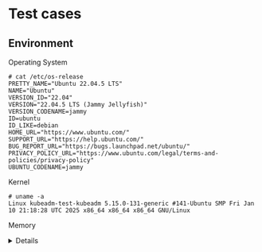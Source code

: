 # Test cases

## Environment

Operating System
```
# cat /etc/os-release
PRETTY_NAME="Ubuntu 22.04.5 LTS"
NAME="Ubuntu"
VERSION_ID="22.04"
VERSION="22.04.5 LTS (Jammy Jellyfish)"
VERSION_CODENAME=jammy
ID=ubuntu
ID_LIKE=debian
HOME_URL="https://www.ubuntu.com/"
SUPPORT_URL="https://help.ubuntu.com/"
BUG_REPORT_URL="https://bugs.launchpad.net/ubuntu/"
PRIVACY_POLICY_URL="https://www.ubuntu.com/legal/terms-and-policies/privacy-policy"
UBUNTU_CODENAME=jammy
```

Kernel
```
# uname -a
Linux kubeadm-test-kubeadm 5.15.0-131-generic #141-Ubuntu SMP Fri Jan 10 21:18:28 UTC 2025 x86_64 x86_64 x86_64 GNU/Linux
```

Memory

<details>
```
# lsmem
RANGE                                 SIZE  STATE REMOVABLE  BLOCK
0x0000000000000000-0x00000000bfffffff   3G online       yes   0-23
0x0000000100000000-0x000000043fffffff  13G online       yes 32-135

Memory block size:       128M
Total online memory:      16G
Total offline memory:      0B
```
</details>

CPU

<details>
```
Architecture:             x86_64
  CPU op-mode(s):         32-bit, 64-bit
  Address sizes:          42 bits physical, 48 bits virtual
  Byte Order:             Little Endian
CPU(s):                   4
  On-line CPU(s) list:    0-3
Vendor ID:                GenuineIntel
  Model name:             Intel(R) Xeon(R) Gold 6151 CPU @ 3.00GHz
    CPU family:           6
    Model:                85
    Thread(s) per core:   2
    Core(s) per socket:   2
    Socket(s):            1
    Stepping:             4
    BogoMIPS:             6000.00
    Flags:                fpu vme de pse tsc msr pae mce cx8 apic sep mtrr pge mca cmov pat pse36 clflush mmx fxsr sse sse2 ss
                           ht syscall nx pdpe1gb rdtscp lm constant_tsc rep_good nopl xtopology nonstop_tsc cpuid tsc_known_fr
                          eq pni pclmulqdq ssse3 fma cx16 pcid sse4_1 sse4_2 x2apic movbe popcnt tsc_deadline_timer aes xsave
                          avx f16c rdrand hypervisor lahf_lm abm 3dnowprefetch invpcid_single pti ssbd ibrs ibpb stibp fsgsbas
                          e tsc_adjust bmi1 hle avx2 smep bmi2 erms invpcid rtm mpx avx512f avx512dq rdseed adx smap clflushop
                          t clwb avx512cd avx512bw avx512vl xsaveopt xsavec xgetbv1 arat md_clear flush_l1d arch_capabilities
Virtualization features:
  Hypervisor vendor:      KVM
  Virtualization type:    full
Caches (sum of all):
  L1d:                    64 KiB (2 instances)
  L1i:                    64 KiB (2 instances)
  L2:                     2 MiB (2 instances)
  L3:                     24.8 MiB (1 instance)
NUMA:
  NUMA node(s):           1
  NUMA node0 CPU(s):      0-3
Vulnerabilities:
  Gather data sampling:   Unknown: Dependent on hypervisor status
  Itlb multihit:          KVM: Mitigation: VMX unsupported
  L1tf:                   Mitigation; PTE Inversion
  Mds:                    Mitigation; Clear CPU buffers; SMT Host state unknown
  Meltdown:               Mitigation; PTI
  Mmio stale data:        Mitigation; Clear CPU buffers; SMT Host state unknown
  Reg file data sampling: Not affected
  Retbleed:               Mitigation; IBRS
  Spec rstack overflow:   Not affected
  Spec store bypass:      Mitigation; Speculative Store Bypass disabled via prctl and seccomp
  Spectre v1:             Mitigation; usercopy/swapgs barriers and __user pointer sanitization
  Spectre v2:             Mitigation; IBRS; IBPB conditional; STIBP conditional; RSB filling; PBRSB-eIBRS Not affected; BHI SW
                           loop, KVM SW loop
  Srbds:                  Not affected
  Tsx async abort:        Mitigation; Clear CPU buffers; SMT Host state unknow
```
</details>

memory stat

```
# free -h
               total        used        free      shared  buff/cache   available
Mem:            15Gi       1.8Gi        11Gi       1.8Gi       2.8Gi        11Gi
```

urls.txt
```
  urls.txt: |
    https://k8sblog.eumel.de
    https://github.com/eumel8/cosignwebhook/blob/main/README.md
    https://api.github.com/repos/eumel8/cosignwebhook
```

## Models

An LLM stands for Large Language Model, an AI system trained on vast text data to generate human-like text. The term "7b" refers to a 7 billion parameter model, often called a 7B model due to its size in billions (answer by Deepseek-R1)

### codellama:7b

A large language model that can use text prompts to generate and discuss code.

Company: Meta

Link: [https://ollama.com/library/codellama:7b](https://ollama.com/library/codellama:7b)

### deepseek-r1:7b

DeepSeek's first-generation of reasoning models with comparable performance to OpenAI-o1, including six dense models distilled from DeepSeek-R1 based on Llama and Qwen.

Company: Deepseek (CN)

Link: [https://ollama.com/library/deepseek-r1:7b](https://ollama.com/library/deepseek-r1:7b)

### dolphin3:latest

Dolphin 3.0 Llama 3.1 8B 🐬 is the next generation of the Dolphin series of instruct-tuned models designed to be the ultimate general purpose local model, enabling coding, math, agentic, function calling, and general use cases.

Link: [https://ollama.com/library/dolphin3:latest](https://ollama.com/library/dolphin3:latest)

### falcon3:latest

A family of efficient AI models under 10B parameters performant in science, math, and coding through innovative training techniques.

Link: [https://ollama.com/library/falcon3:latest](https://ollama.com/library/falcon3:latest)

### gemma:2b

Gemma is a family of lightweight, state-of-the-art open models built by Google DeepMind. Updated to version 1.1

hint: model 7b won't start due the system memory

Company: Gemini Deepmind (Google)

Link: [https://ollama.com/library/gemma:7b](https://ollama.com/library/gemma1:7b)


### llama3.1:8b

Llama 3.1 is a new state-of-the-art model from Meta available in 8B, 70B and 405B parameter sizes.

Company: Meta

Link: [https://ollama.com/library/llama3.1:8b](https://ollama.com/library/llama3.1:8b)

### mistral:7b

The 7B model released by Mistral AI, updated to version 0.3.

Company: Mistral AI (France)

Link: [https://ollama.com/library/mistral:7b](https://ollama.com/library/mistral:7b)

### qwen:7b

Company: Alibaba Cloud

Link: [https://ollama.com/library/qwen:7b](https://ollama.com/library/qwen:7b)

### tulu3:latest

Tülu 3 is a leading instruction following model family, offering fully open-source data, code, and recipes by the The Allen Institute for AI.

Company: Allen AI (Seattle, US)

Link: [https://ollama.com/library/tulu3:latest](https://ollama.com/library/tulu3:latest)
